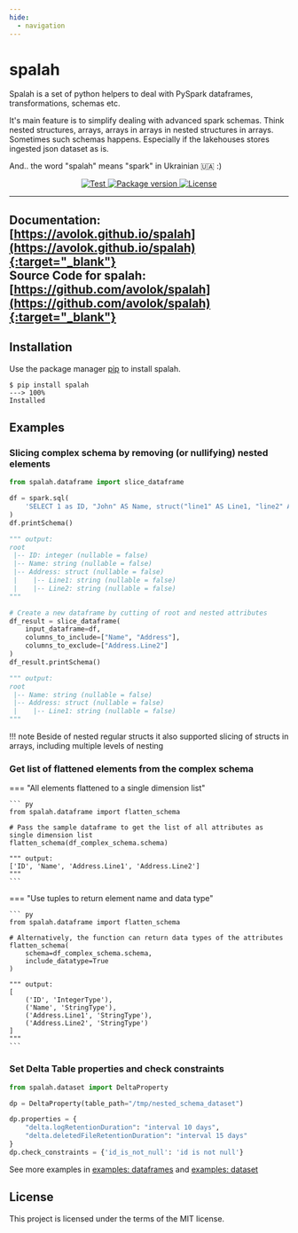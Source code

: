 ```yaml
---
hide:
  - navigation
---
```


# spalah

Spalah is a set of python helpers to deal with PySpark dataframes, transformations, schemas etc.

It's main feature is to simplify dealing with advanced spark schemas. Think nested structures, arrays, arrays in arrays in nested structures in arrays. Sometimes such schemas happens. Especially if the lakehouses stores ingested json dataset as is.



And.. the word "spalah" means "spark" in Ukrainian 🇺🇦 :)

<p align="center">
    <a href="https://github.com/avolok/spalah/actions/workflows/spalah_ci.yaml" target="_blank">
        <img src="https://github.com/avolok/spalah/actions/workflows/spalah_ci.yaml/badge.svg" alt="Test">
    </a>
    <a href="https://pypi.org/project/spalah" target="_blank">
        <img src="https://img.shields.io/pypi/v/spalah?color=%2334D058&label=pypi%20package" alt="Package version">
    </a>
     <a href="https://github.com/avolok/spalah/blob/main/LICENSE" target="_blank">
        <img src="https://img.shields.io/badge/License-MIT-green.svg" alt="License">
    </a>
</p>

---------------------------------------
**Documentation:** [https://avolok.github.io/spalah](https://avolok.github.io/spalah){:target="_blank"} <br />
**Source Code for spalah:** [https://github.com/avolok/spalah](https://github.com/avolok/spalah){:target="_blank"}
---------------------------------------

## Installation

Use the package manager [pip](https://pip.pypa.io/en/stable/) to install spalah.

<!-- termynal -->

```
$ pip install spalah
---> 100%
Installed
```

## Examples

### Slicing complex schema by removing (or nullifying) nested elements

``` py
from spalah.dataframe import slice_dataframe

df = spark.sql(
    'SELECT 1 as ID, "John" AS Name, struct("line1" AS Line1, "line2" AS Line2) AS Address'
)
df.printSchema()

""" output:
root
 |-- ID: integer (nullable = false)
 |-- Name: string (nullable = false)
 |-- Address: struct (nullable = false)
 |    |-- Line1: string (nullable = false)
 |    |-- Line2: string (nullable = false)
"""

# Create a new dataframe by cutting of root and nested attributes
df_result = slice_dataframe(
    input_dataframe=df,
    columns_to_include=["Name", "Address"],
    columns_to_exclude=["Address.Line2"]
)
df_result.printSchema()

""" output:
root
 |-- Name: string (nullable = false)
 |-- Address: struct (nullable = false)
 |    |-- Line1: string (nullable = false)
"""
```
!!! note
    Beside of nested regular structs it also supported slicing of structs in arrays, including multiple levels of nesting


### Get list of flattened elements from the complex schema


=== "All elements flattened to a single dimension list"

    ``` py
    from spalah.dataframe import flatten_schema

    # Pass the sample dataframe to get the list of all attributes as single dimension list
    flatten_schema(df_complex_schema.schema)

    """ output:
    ['ID', 'Name', 'Address.Line1', 'Address.Line2']
    """
    ```

=== "Use tuples to return element name and data type"

    ``` py
    from spalah.dataframe import flatten_schema

    # Alternatively, the function can return data types of the attributes
    flatten_schema(
        schema=df_complex_schema.schema,
        include_datatype=True
    )

    """ output:
    [
        ('ID', 'IntegerType'),
        ('Name', 'StringType'),
        ('Address.Line1', 'StringType'),
        ('Address.Line2', 'StringType')
    ]
    """
    ```
### Set Delta Table properties and check constraints

```python
from spalah.dataset import DeltaProperty

dp = DeltaProperty(table_path="/tmp/nested_schema_dataset")

dp.properties = {
    "delta.logRetentionDuration": "interval 10 days",
    "delta.deletedFileRetentionDuration": "interval 15 days"
}
dp.check_constraints = {'id_is_not_null': 'id is not null'} 
```


See more examples in [examples: dataframes](examples/dataframe.md) and [examples: dataset](examples/dataset.md)

## License
This project is licensed under the terms of the MIT license.






